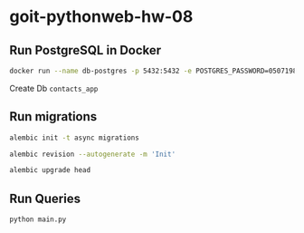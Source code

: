 # goit-pythonweb-hw-08

## Run PostgreSQL in Docker

```bash
docker run --name db-postgres -p 5432:5432 -e POSTGRES_PASSWORD=05071984 -d postgres

```

Create Db `contacts_app`

## Run migrations

```bash
alembic init -t async migrations

alembic revision --autogenerate -m 'Init'

alembic upgrade head
```

## Run Queries

```bash
python main.py
```
